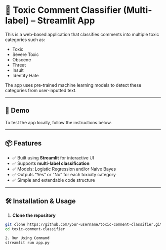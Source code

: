 # 🧪 Toxic Comment Classifier (Multi-label) – Streamlit App

This is a web-based application that classifies comments into multiple toxic categories such as:
- Toxic
- Severe Toxic
- Obscene
- Threat
- Insult
- Identity Hate

The app uses pre-trained machine learning models to detect these categories from user-inputted text.

---

## 🚀 Demo

To test the app locally, follow the instructions below.

---

## 📦 Features

- ✅ Built using **Streamlit** for interactive UI
- ✅ Supports **multi-label classification**
- ✅ Models: Logistic Regression and/or Naive Bayes
- ✅ Outputs “Yes” or “No” for each toxicity category
- ✅ Simple and extendable code structure

---

## 🛠️ Installation & Usage

1. **Clone the repository**
```bash
git clone https://github.com/your-username/toxic-comment-classifier.git
cd toxic-comment-classifier

2. Run Using Command
streamlit run app.py


